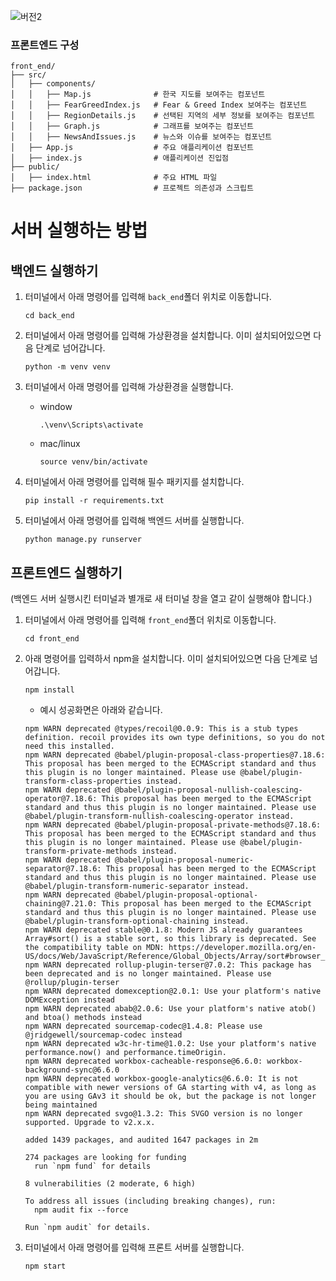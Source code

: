 
![버전2](https://github.com/real-estate-index/real-estate-index-web/assets/99078115/bb4d12fd-0b03-4574-b1db-96c6358bea4e)

### 프론트엔드 구성

```
front_end/
├── src/
│   ├── components/
│   │   ├── Map.js              # 한국 지도를 보여주는 컴포넌트
│   │   ├── FearGreedIndex.js   # Fear & Greed Index 보여주는 컴포넌트
│   │   ├── RegionDetails.js    # 선택된 지역의 세부 정보를 보여주는 컴포넌트
│   │   ├── Graph.js            # 그래프를 보여주는 컴포넌트
│   │   ├── NewsAndIssues.js    # 뉴스와 이슈를 보여주는 컴포넌트
│   ├── App.js                  # 주요 애플리케이션 컴포넌트
│   ├── index.js                # 애플리케이션 진입점
├── public/
│   ├── index.html              # 주요 HTML 파일
├── package.json                # 프로젝트 의존성과 스크립트
```


# 서버 실행하는 방법

## 백엔드 실행하기

1. 터미널에서 아래 명령어를 입력해 `back_end`폴더 위치로 이동합니다.

    ```terminal
    cd back_end
    ```

2. 터미널에서 아래 명령어를 입력해 가상환경을 설치합니다. 이미 설치되어있으면 다음 단계로 넘어갑니다.

    ```terminal
    python -m venv venv
    ```

3. 터미널에서 아래 명령어를 입력해 가상환경을 실행합니다.

    - window

        ```terminal
        .\venv\Scripts\activate
        ```

    - mac/linux

        ```terminal
        source venv/bin/activate
        ```

4. 터미널에서 아래 명령어를 입력해 필수 패키지를 설치합니다.

    ```terminal
    pip install -r requirements.txt
    ```

5. 터미널에서 아래 명령어를 입력해 백엔드 서버를 실행합니다.

    ```terminal
    python manage.py runserver
    ```

## 프론트엔드 실행하기

(백엔드 서버 실행시킨 터미널과 별개로 새 터미널 창을 열고 같이 실행해야 합니다.)

1. 터미널에서 아래 명령어를 입력해 `front_end`폴더 위치로 이동합니다.

    ```terminal
    cd front_end
    ```

2. 아래 명령어를 입력하서 npm을 설치합니다. 이미 설치되어있으면 다음 단계로 넘어갑니다.

    ```terminal
    npm install
    ```

    - 예시 성공화면은 아래와 같습니다.

    ```terminal
    npm WARN deprecated @types/recoil@0.0.9: This is a stub types definition. recoil provides its own type definitions, so you do not need this installed.
    npm WARN deprecated @babel/plugin-proposal-class-properties@7.18.6: This proposal has been merged to the ECMAScript standard and thus this plugin is no longer maintained. Please use @babel/plugin-transform-class-properties instead.
    npm WARN deprecated @babel/plugin-proposal-nullish-coalescing-operator@7.18.6: This proposal has been merged to the ECMAScript standard and thus this plugin is no longer maintained. Please use @babel/plugin-transform-nullish-coalescing-operator instead.
    npm WARN deprecated @babel/plugin-proposal-private-methods@7.18.6: This proposal has been merged to the ECMAScript standard and thus this plugin is no longer maintained. Please use @babel/plugin-transform-private-methods instead.
    npm WARN deprecated @babel/plugin-proposal-numeric-separator@7.18.6: This proposal has been merged to the ECMAScript standard and thus this plugin is no longer maintained. Please use @babel/plugin-transform-numeric-separator instead.
    npm WARN deprecated @babel/plugin-proposal-optional-chaining@7.21.0: This proposal has been merged to the ECMAScript standard and thus this plugin is no longer maintained. Please use @babel/plugin-transform-optional-chaining instead.
    npm WARN deprecated stable@0.1.8: Modern JS already guarantees Array#sort() is a stable sort, so this library is deprecated. See the compatibility table on MDN: https://developer.mozilla.org/en-US/docs/Web/JavaScript/Reference/Global_Objects/Array/sort#browser_compatibility
    npm WARN deprecated rollup-plugin-terser@7.0.2: This package has been deprecated and is no longer maintained. Please use @rollup/plugin-terser     
    npm WARN deprecated domexception@2.0.1: Use your platform's native DOMException instead
    npm WARN deprecated abab@2.0.6: Use your platform's native atob() and btoa() methods instead
    npm WARN deprecated sourcemap-codec@1.4.8: Please use @jridgewell/sourcemap-codec instead
    npm WARN deprecated w3c-hr-time@1.0.2: Use your platform's native performance.now() and performance.timeOrigin.
    npm WARN deprecated workbox-cacheable-response@6.6.0: workbox-background-sync@6.6.0
    npm WARN deprecated workbox-google-analytics@6.6.0: It is not compatible with newer versions of GA starting with v4, as long as you are using GAv3 it should be ok, but the package is not longer being maintained
    npm WARN deprecated svgo@1.3.2: This SVGO version is no longer supported. Upgrade to v2.x.x.
    
    added 1439 packages, and audited 1647 packages in 2m
    
    274 packages are looking for funding
      run `npm fund` for details
    
    8 vulnerabilities (2 moderate, 6 high)
    
    To address all issues (including breaking changes), run:
      npm audit fix --force
    
    Run `npm audit` for details.
    ```

3. 터미널에서 아래 명령어를 입력해 프론트 서버를 실행합니다.

    ```
    npm start
    ```

